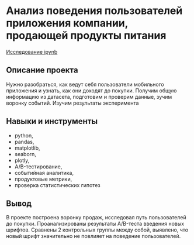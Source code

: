 # Анализ поведения пользователей приложения компании, продающей продукты питания
[Исследование ipynb](https://github.com/Cellport/Portfolio/blob/main/Анализ%20поведения%20пользователей%20приложения/Анализ%20поведения%20пользователей%20приложения.ipynb)
## Описание проекта
Нужно разобраться, как ведут себя пользователи мобильного приложения и узнать, как они доходят до покупки. Получим общую информацию из датасета, подготовим и проверим данные, зучим воронку событий.
Изучим результаты эксперимента
## Навыки и инструменты
- python,
- pandas,
- matplotlib,
- seaborn,
- plotly,
- A/B-тестирование,
- cобытийная аналитика,
- продуктовые метрики,
- проверка статистических гипотез
## Вывод
В проекте построена воронку продаж, исследовал путь пользователей до покупки. Проанализированы результаты A/B-теста введения новых шрифтов. Сравнены 2 контрольных группы между собой, выявлено, что новый шрифт значительно не повлияет на поведение пользователей.
